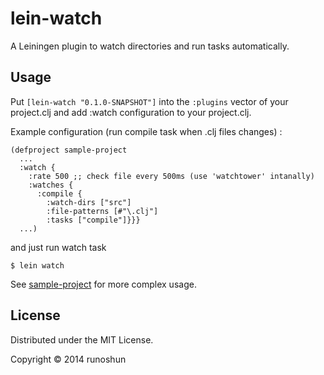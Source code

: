 # lein-watch

A Leiningen plugin to watch directories and run tasks automatically.

## Usage

Put `[lein-watch "0.1.0-SNAPSHOT"]` into the `:plugins` vector of your project.clj and
add :watch configuration to your project.clj.

Example configuration (run compile task when .clj files changes) :

    (defproject sample-project
      ...
      :watch {
        :rate 500 ;; check file every 500ms (use 'watchtower' intanally)
        :watches {
          :compile {
            :watch-dirs ["src"]
            :file-patterns [#"\.clj"]
            :tasks ["compile"]}}}
      ...)

and just run watch task

    $ lein watch

See [sample-project](https://github.com/runoshun/lein-watch/tree/master/sample-project) for more complex usage.

## License

Distributed under the MIT License.

Copyright © 2014 runoshun

